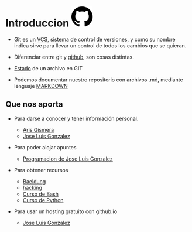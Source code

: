# Introduccion <img src="/assets/github.png" width="58" height="56"/>

* Git es un [VCS](vcs.md), sistema de control de versiones, y como su nombre indica sirve para llevar un control de todos los cambios que se quieran. 

* Diferenciar entre git y [github](github.md), son cosas distintas.

* [Estado](git_states.md) de un archivo en GIT

* Podemos documentar nuestro repositorio con archivos .md, mediante lenguaje [MARKDOWN](markdown.md) 


## Que nos aporta

- Para darse a conocer y tener información personal. 
    - [Aris Gismera](https://github.com/ArisGuimera)
    - [Jose Luis Gonzalez](https://github.com/joseluisgs)

- Para poder alojar apuntes
    - [Programacion de Jose Luis Gonzalez](https://github.com/joseluisgs/Programacion-00-2024-2025)

- Para obtener recursos
    - [Baeldung](https://github.com/baeldung)
    - [hacking](https://github.com/The-Art-of-Hacking/h4cker)
    - [Curso de Bash](https://github.com/Devsebastian44/Curso-de-Bash)
    - [Curso de Python](https://github.com/midudev/curso-python)

- Para usar un hosting gratuito con github.io
    - [Jose Luis Gonzalez](https://joseluisgs.github.io)
